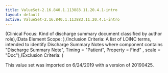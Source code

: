 ```yaml
---
title: ValueSet-2.16.840.1.113883.11.20.4.1-intro
layout: default
active: ValueSet-2.16.840.1.113883.11.20.4.1-intro
---
```


(Clinical Focus: Kind of discharge summary document classified by author role),(Data Element Scope: ),(Inclusion Criteria: A list of LOINC terms, intended to identify Discharge Summary Notes where component contains "Discharge Summary Note", Timing = "Patient", Property = Find" , scale = "Doc"),(Exclusion Criteria: )

This value set was imported on 6/24/2019 with a version of 20190425.